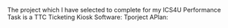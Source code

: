 The project which I have selected to complete for my ICS4U Performance Task is a TTC Ticketing Kiosk Software:
Tporject APlan:
